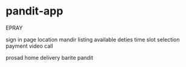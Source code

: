 # pandit-app
EPRAY


sign in page
location
mandir listing
available deties
time slot selection
payment
video call




prosad home delivery
barite pandit


